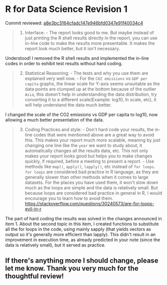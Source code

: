 # R for Data Science Revision 1

Commit reviewed: [a8e3bc3164cfadc147e946bfd0347e91f40034c4](https://github.com/HectorKroes/brn-skill-assessments/commit/a8e3bc3164cfadc147e946bfd0347e91f40034c4)

>1. Interface:
    - The report looks good to me. But maybe instead of just printing the R shell results directly in the report, you can use in-line code to make the results more presentable. It makes the report look much better, but it isn't necessary.

Understood! I removed the R shell results and implemented the in-line codes in order to exhibit test results without hard coding.

>2. Statistical Reasoning:
    - The tests and why you use them are explained very well now.
    - For the `CO2 emissions` vs `GDP per capita` graphs, the linear scale for Y-axis seems unsuitable as the data points are clumped up at the bottom because of the outlier `Asia`, this doesn't help in understanding the data distribution, try converting it to a different scale(Example: log10, ln scale, etc), it will help understand the data much better.

I changed the scale of the CO2 emissions vs GDP per capita to log10, now allowing a much better presentation of the data.

>3. Coding Practices and style:
    - Don't hard code your results, the in-line codes that were mentioned above are a great way to avoid this. This makes your report much more scalable, meaning by just changing one line like the `year` we want to study about, it automatically changes all the results data, etc. This not only makes your report looks good but helps you to make changes quickly, if required, before a meeting to present a report.
    - Use methods like `map()`, `apply()`, `lapply()`, etc instead of `for loops`. `for loops` are considered bad practice in R language, as they are generally slower than other methods when it comes to large datasets. For the places you have used them, it won't slow down much as the loops are simple and the data is relatively small. But because loops are considered bad practice in general in R, I would encourage you to learn how to avoid them. <https://stackoverflow.com/questions/30240573/are-for-loops-evil-in-r>

The part of hard coding the results was solved in the changes announced in item 1. About the second topic in this item, I created functions to substitute all the for loops in the code, using mainly sapply (that yields vectors as output so it's generally more efficient than lapply). This didn't result in an improvement in execution time, as already predicted in your note (since the data is relatively small), but it served as practice.

## If there's anything more I should change, please let me know. Thank you very much for the thoughtful review!
